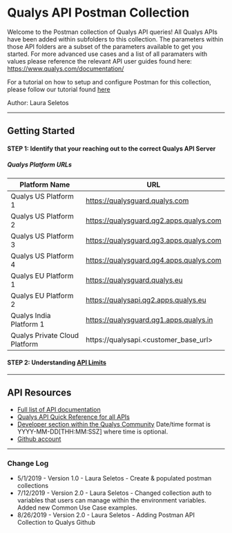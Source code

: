 # Qualys API Postman Collection
Welcome to the Postman collection of Qualys API queries! All Qualys APIs have been added within subfolders to this collection. The parameters within those API folders are a subset of the parameters available to get you started. For more advanced use cases and a list of all paramaters with values please reference the relevant API user guides found here: https://www.qualys.com/documentation/

For a tutorial on how to setup and configure Postman for this collection, please follow our tutorial found [here](https://discussions.qualys.com/docs/DOC-4523-qualys-api-client-examples#jive_content_id_Postman_Mac_Windows_or_Linux)

Author: Laura Seletos

---------------------
## Getting Started

#### STEP 1: Identify that your reaching out to the correct Qualys API Server
##### Qualys Platform URLs
Platform Name | URL 
------------ | ----
Qualys US Platform 1 | https://qualysguard.qualys.com
Qualys US Platform 2 | https://qualysguard.qg2.apps.qualys.com
Qualys US Platform 3 | https://qualysguard.qg3.apps.qualys.com
Qualys US Platform 4 | https://qualysguard.qg4.apps.qualys.com
Qualys EU Platform 1 | https://qualysguard.qualys.eu
Qualys EU Platform 2 | https://qualysapi.qg2.apps.qualys.eu
Qualys India Platform 1 | https://qualysguard.qg1.apps.qualys.in
Qualys Private Cloud Platform | https://qualysapi.<customer_base_url>

#### STEP 2: Understanding [API Limits](https://www.qualys.com/docs/qualys-api-limits.pdf)

---------------------
## API Resources

- [Full list of API documentation](https://www.qualys.com/documentation/)
- [Qualys API Quick Reference for all APIs](https://www.qualys.com/docs/qualys-api-quick-reference.pdf)
- [Developer section within the Qualys Community](https://community.qualys.com/community/developer)
Date/time format is YYYY-MM-DD[THH:MM:SSZ] where time is optional.
- [Github account](https://github.com/Qualys)

---------------------
### Change Log
- 5/1/2019 - Version 1.0 - Laura Seletos - Create & populated postman collections
- 7/12/2019 - Version 2.0 - Laura Seletos - Changed collection auth to variables that users can manage within the environment variables. Added new Common Use Case examples.
- 8/26/2019 - Version 2.0 - Laura Seletos - Adding Postman API Collection to Qualys Github
